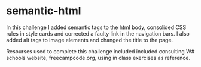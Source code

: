 # semantic-html

In this challenge I added semantic tags to the html body, consolided CSS rules in style cards and corrected a faulty link in the navigation bars. I also added alt tags to image elements and changed the title to the page.

Resourses used to complete this challenge included included consulting W# schools website, freecampcode.org, using in class exercises as reference.
